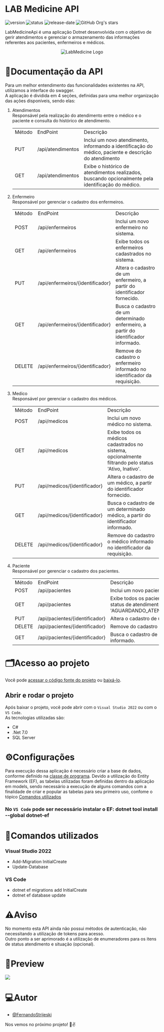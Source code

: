 # LAB Medicine API
![version](https://img.shields.io/static/v1?label=version&message=1.0.0&color=blue)
![status](https://img.shields.io/badge/status-em%20avalia%C3%A7%C3%A3o-yellow)
![release-date](https://img.shields.io/badge/release%20date-04--2023-green)
 ![GitHub Org's stars](https://img.shields.io/github/stars/FernandoStrijeskiLinx?style=social)

LabMedicineApi é uma aplicação Dotnet desenvolvida com o objetivo de gerir atendimentos e gerenciar o armazenamento das informações referentes aos pacientes, enfermeiros e médicos.
<p align="center">
  <img src="https://github.com/FernandoStrijeskiLinx/M01_LABMedicine/blob/main/logo_bk1.png" alt="LabMedicine Logo"/>  
</p>

# 📄**Documentação da API**
Para um melhor entendimento das funcionalidades existentes na API, utilizamos a interface do swagger.<br>
A aplicação é dividida em 4 seções, definidas para uma melhor organização das ações disponíveis, sendo elas:
1) Atendimentos
   <br>
   Responsável pela realização do atendimento entre o médico e o paciente e consulta do histórico de atendimento.
   <table>
   <tr>
   <td>Método</td>
   <td>EndPoint</td>
   <td>Descrição</td>
   </tr>
   <tr>
   <td>PUT</td>
   <td>/api/atendimentos</td>
   <td>Inclui um novo atendimento, informando a identificação do médico, paciente e descrição do atendimento</td>
   </tr>
   <tr>
   <td>GET</td>
   <td>/api/atendimentos</td>
   <td>Exibe o histórico de atendimentos realizados, buscando opcionalmente pela identificação do médico.</td>
   </tr>
   </table>
       
2) Enfermeiro
   <br>
   Responsável por gerenciar o cadastro dos enfermeiros.
   <table>
   <tr>
   <td>Método</td>
   <td>EndPoint</td>
   <td>Descrição</td>
   </tr>
   <tr>
   <td>POST</td>
   <td>/api/enfermeiros</td>
   <td>Inclui um novo enfermeiro no sistema.</td>
   </tr>
   <tr>
   <td>GET</td>
   <td>/api/enfermeiros</td>
   <td>Exibe todos os enfermeiros cadastrados no sistema.</td>
   </tr>
   <tr>
   <td>PUT</td>
   <td>/api/enfermeiros/{identificador}</td>
   <td>Altera o cadastro de um enfermeiro, a partir do identificador fornecido.</td>
   </tr>
   <tr>
   <td>GET</td>
   <td>/api/enfermeiros/{identificador}</td>
   <td>Busca o cadastro de um determinado enfermeiro, a partir do identificador informado.</td>
   </tr>
   <tr>
   <td>DELETE</td>
   <td>/api/enfermeiros/{identificador}</td>
   <td>Remove do cadastro o enfermeiro informado no identificador da requisição.</td>
   </tr>
   </table>
   
3) Medico
   <br>
   Responsável por gerenciar o cadastro dos médicos.
   <table>
   <tr>
   <td>Método</td>
   <td>EndPoint</td>
   <td>Descrição</td>
   </tr>
   <tr>
   <td>POST</td>
   <td>/api/medicos</td>
   <td>Inclui um novo médico no sistema.</td>
   </tr>
   <tr>
   <td>GET</td>
   <td>/api/medicos</td>
   <td>Exibe todos os médicos cadastrados no sistema, opcionalmente filtrando pelo status 'Ativo, Inativo'.</td>
   </tr>
   <tr>
   <td>PUT</td>
   <td>/api/medicos/{identificador}</td>
   <td>Altera o cadastro de um médico, a partir do identificador fornecido.</td>
   </tr>
   <tr>
   <td>GET</td>
   <td>/api/medicos/{identificador}</td>
   <td>Busca o cadastro de um determinado médico, a partir do identificador informado.</td>
   </tr>
   <tr>
   <td>DELETE</td>
   <td>/api/medicos/{identificador}</td>
   <td>Remove do cadastro o médico informado no identificador da requisição.</td>
   </tr>
   </table>
   
3) Paciente
   <br>
   Responsável por gerenciar o cadastro dos pacientes.
   <table>
   <tr>
   <td>Método</td>
   <td>EndPoint</td>
   <td>Descrição</td>
   </tr>
   <tr>
   <td>POST</td>
   <td>/api/pacientes</td>
   <td>Inclui um novo paciente no sistema.</td>
   </tr>
   <tr>
   <td>GET</td>
   <td>/api/pacientes</td>
   <td>Exibe todos os pacientes cadastrados no sistema, opcionalmente filtrando pelo status de atendimento:  'AGUARDANDO_ATENDIMENTO,EM_ATENDIMENTO,ATENDIDO,NAO_ATENDIDO'.</td>
   </tr>
   <tr>
   <td>PUT</td>
   <td>/api/pacientes/{identificador}</td>
   <td>Altera o cadastro de um paciente, a partir do identificador fornecido.</td>
   </tr>
   <tr>
   <td>DELETE</td>
   <td>/api/pacientes/{identificador}</td>
   <td>Remove do cadastro o paciente informado no identificador da requisição.</td>
   </tr>
   <tr>
   <td>GET</td>
   <td>/api/pacientes/{identificador}</td>
   <td>Busca o cadastro de um determinado paciente, a partir do identificador informado.</td>
   </tr>   
   </table>

# 🗂️**Acesso ao projeto**

Você pode [acessar o código fonte do projeto](https://github.com/FernandoStrijeskiLinx/M01_LABMedicine) ou [baixá-lo](https://github.com/FernandoStrijeskiLinx/M01_LABMedicine/archive/refs/heads/main.zip).

## Abrir e rodar o projeto

Após baixar o projeto, você pode abrir com o `Visual Studio 2022` ou com o `VS Code`.
<br>
As tecnologias utilizadas são:
* C#
* .Net 7.0
* SQL Server

# ⚙️**Configurações**
Para execução dessa aplicação é necessário criar a base de dados, conforme definido na [classe de programa](https://github.com/FernandoStrijeskiLinx/M01_LABMedicine/blob/main/Program.cs). Devido a utilização do Entity Framework (EF), as tabelas utilizadas foram definidas dentro da aplicação em models, sendo necessário a execução de alguns comandos com a finalidade de criar e popular as tabelas para seu primeiro uso, confome o tópico [Comandos utilizados](https://github.com/FernandoStrijeskiLinx/M01_LABMedicine/edit/main/README.md#vs-2022-commands-1)

### No `VS Code` pode ser necessário instalar o EF: dotnet tool install --global dotnet-ef

# 📜**Comandos utilizados**
### Visual Studio 2022
* Add-Migration InitialCreate
* Update-Database
### VS Code
* dotnet ef migrations add InitialCreate 
* dotnet ef database update


# ⚠️**Aviso**
No momento esta API ainda não possui métodos de autenticação, não necessitando a utilização de tokens para acesso. 
<br>Outro ponto a ser aprimorado é a utilização de enumeradores para os itens de status atendimento e situação (opcional).

# 📸**Preview**
<img src="https://user-images.githubusercontent.com/88670789/233817606-cbbce862-0013-46de-b3be-ab36c510464e.png">


# 💻**Autor**

- [@FernandoStrijeski](https://github.com/FernandoStrijeskiLinx)

Nos vemos no próximo projeto! 👋✌️
